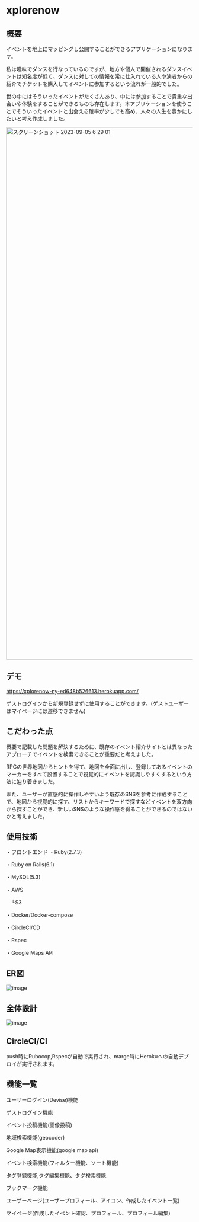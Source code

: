 # xplorenow
## 概要
イベントを地上にマッピングし公開することができるアプリケーションになります。

私は趣味でダンスを行なっているのですが、地方や個人で開催されるダンスイベントは知名度が低く、ダンスに対しての情報を常に仕入れている人や演者からの紹介でチケットを購入してイベントに参加するという流れが一般的でした。

世の中にはそういったイベントがたくさんあり、中には参加することで貴重な出会いや体験をすることができるものも存在します。本アプリケーションを使うことでそういったイベントと出会える確率が少しでも高め、人々の人生を豊かにしたいと考え作成しました。


<img width="1437" alt="スクリーンショット 2023-09-05 6 29 01" src="https://github.com/nakamuraYu-12/xplorenow-ny/assets/66306795/56170a70-b88a-4a4a-985f-f629ce0306a9">


## デモ

https://xplorenow-ny-ed648b526613.herokuapp.com/

ゲストログインから新規登録せずに使用することができます。(ゲストユーザーはマイページには遷移できません)


## こだわった点
概要で記載した問題を解決するために、既存のイベント紹介サイトとは異なったアプローチでイベントを検索できることが重要だと考えました。

RPGの世界地図からヒントを得て、地図を全面に出し、登録してあるイベントのマーカーをすべて設置することで視覚的にイベントを認識しやすくするという方法に辿り着きました。

また、ユーザーが直感的に操作しやすいよう既存のSNSを参考に作成することで、地図から視覚的に探す、リストからキーワードで探すなどイベントを双方向から探すことができ、新しいSNSのような操作感を得ることができるのではないかと考えました。

## 使用技術
・フロントエンド
・Ruby(2.7.3) 

・Ruby on Rails(6.1)

・MySQL(5.3)

・AWS

　└S3

・Docker/Docker-compose

・CircleCI/CD

・Rspec

・Google Maps API


## ER図

![image](https://github.com/nakamuraYu-12/xplorenow-ny/assets/66306795/080e0abd-7373-4695-9e9c-5f316197fa7a)

## 全体設計

![image](https://github.com/nakamuraYu-12/xplorenow-ny/assets/66306795/d47c2cae-5d48-4170-9662-81801ccfecd1)


## CircleCI/CI
push時にRubocop,Rspecが自動で実行され、marge時にHerokuへの自動デプロイが実行されます。


## 機能一覧

ユーザーログイン(Devise)機能

ゲストログイン機能

イベント投稿機能(画像投稿)

地域検索機能(geocoder)

Google Map表示機能(google map api)

イベント検索機能(フィルター機能、ソート機能)

タグ登録機能,タグ編集機能、タグ検索機能

ブックマーク機能

ユーザーページ(ユーザープロフィール、アイコン、作成したイベント一覧)

マイページ(作成したイベント確認、プロフィール、プロフィール編集)
